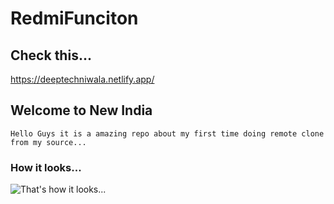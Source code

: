 # RedmiFunciton

## Check this...
https://deeptechniwala.netlify.app/


## Welcome to New India 
`Hello Guys it is a amazing repo about my first time doing remote clone from my source...`

### How it looks...
![That's how it looks...](https://user-images.githubusercontent.com/111180448/221344500-40422c46-2019-467c-8bb8-914c1b7f7e55.png)
